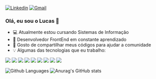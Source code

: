 [![Linkedin](https://img.shields.io/badge/-LinkedIn-blue?style=flat&logo=Linkedin&logoColor=white)](https://www.linkedin.com/in/lucasfernandesprogrammer/)
[![Gmail](https://img.shields.io/badge/-Gmail-c14438?style=flat&logo=Gmail&logoColor=white)](mailto:lucasfernandesprogrammer@gmail.com)



### Olá, eu sou o Lucas 👋

- :computer: Atualmente estou cursando Sistemas de Informação
- :blue_book: Desenvolvedor FrontEnd em constante aprendizado
- :metal: Gosto de compartilhar meus códigos para ajudar a comunidade
- :bulb: Algumas das tecnologias que eu trabalho:

<img src="https://img.shields.io/static/v1?label=java&message=Language&color=blue&style=for-the-badge&logo=JAVA"/>
<img src="https://img.shields.io/static/v1?label=Python&message=Language&color=blue&style=for-the-badge&logo=PYTHON"/>
<img src="https://img.shields.io/static/v1?label=javascript&message=Language&color=blue&style=for-the-badge&logo=JAVASCRIPT"/>
<img src="https://img.shields.io/static/v1?label=LUA&message=Language&color=blue&style=for-the-badge&logo=LUA"/>
<img src="https://img.shields.io/static/v1?label=MYSQL&message=DataBase&color=brown&style=for-the-badge&logo=MYSQL"/>
<img src="https://img.shields.io/static/v1?label=HTML5&message=Markup_Language&color=orange&style=for-the-badge&logo=HTML5"/>
<img src="https://img.shields.io/static/v1?label=CSS3&message=Style_Sheet_Language&color=yellow&style=for-the-badge&logo=CSS3"/>
<img src="https://img.shields.io/static/v1?label=BOOTSTRAP&message=Framework&color=purple&style=for-the-badge&logo=BOOTSTRAP"/>
<img src="https://img.shields.io/static/v1?label=GIT&message=VERSIONING&color=orange&style=for-the-badge&logo=GIT"/>

![Github Languages](https://github-readme-stats.vercel.app/api/top-langs/?username=LucasFernandesBrazil&layout=compact&count_private=true&theme=chartreuse-dark)
![Anurag's GitHub stats](https://github-readme-stats.vercel.app/api?username=LucasFernandesBrazil&show_icons=true&theme=chartreuse-dark)

